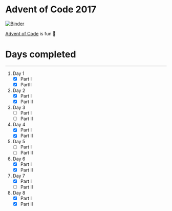 Advent of Code 2017
====

[![Binder](https://mybinder.org/badge.svg)](https://mybinder.org/v2/gh/brianspiering/advent_2017/master?filepath=https%3A%2F%2Fgithub.com%2Fbrianspiering%2Fadvent_2017%2Fblob%2Fmaster%2Fday_1.ipynb)

[Advent of Code](http://adventofcode.com/2017) is fun 🤡

# Days completed
-----

1. Day 1
    - [x] Part I  
    - [X] PartII  
1. Day 2
    - [x] Part I  
    - [X] Part II  
1. Day 3
    - [ ] Part I  
    - [ ] Part II  
1. Day 4
    - [x] Part I  
    - [X] Part II  
1. Day 5
    - [ ] Part I  
    - [ ] Part II  
1. Day 6
    - [x] Part I  
    - [X] Part II  
1. Day 7
    - [x] Part I  
    - [ ] Part II  
1. Day 8
    - [x] Part I  
    - [x] Part II  
